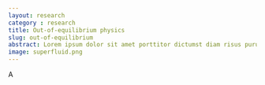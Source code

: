 ```yaml
---
layout: research
category : research
title: Out-of-equilibrium physics
slug: out-of-equilibrium
abstract: Lorem ipsum dolor sit amet porttitor dictumst diam risus purus venenatis tempor. Ultricies dui praesent porttitor risus suspendisse mi proin curabitur do.
image: superfluid.png
---
```


A